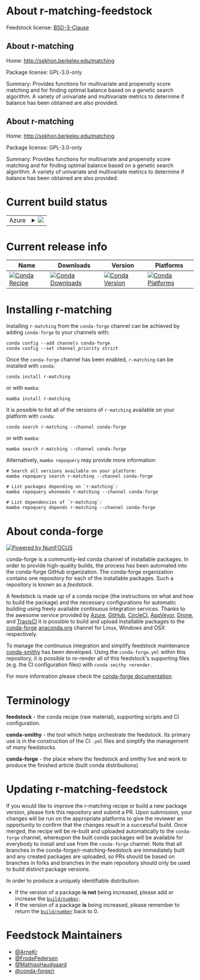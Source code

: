 About r-matching-feedstock
==========================

Feedstock license: [BSD-3-Clause](https://github.com/conda-forge/r-matching-feedstock/blob/main/LICENSE.txt)


About r-matching
----------------

Home: http://sekhon.berkeley.edu/matching

Package license: GPL-3.0-only

Summary: Provides functions for multivariate and propensity score matching  and for finding optimal balance based on a genetic search algorithm.  A variety of univariate and multivariate metrics to determine if balance has been obtained are also provided.

About r-matching
----------------

Home: http://sekhon.berkeley.edu/matching

Package license: GPL-3.0-only

Summary: Provides functions for multivariate and propensity score matching  and for finding optimal balance based on a genetic search algorithm.  A variety of univariate and multivariate metrics to determine if balance has been obtained are also provided.

Current build status
====================


<table>
    
  <tr>
    <td>Azure</td>
    <td>
      <details>
        <summary>
          <a href="https://dev.azure.com/conda-forge/feedstock-builds/_build/latest?definitionId=4225&branchName=main">
            <img src="https://dev.azure.com/conda-forge/feedstock-builds/_apis/build/status/r-matching-feedstock?branchName=main">
          </a>
        </summary>
        <table>
          <thead><tr><th>Variant</th><th>Status</th></tr></thead>
          <tbody><tr>
              <td>linux_64_r_base4.3</td>
              <td>
                <a href="https://dev.azure.com/conda-forge/feedstock-builds/_build/latest?definitionId=4225&branchName=main">
                  <img src="https://dev.azure.com/conda-forge/feedstock-builds/_apis/build/status/r-matching-feedstock?branchName=main&jobName=linux&configuration=linux%20linux_64_r_base4.3" alt="variant">
                </a>
              </td>
            </tr><tr>
              <td>linux_64_r_base4.4</td>
              <td>
                <a href="https://dev.azure.com/conda-forge/feedstock-builds/_build/latest?definitionId=4225&branchName=main">
                  <img src="https://dev.azure.com/conda-forge/feedstock-builds/_apis/build/status/r-matching-feedstock?branchName=main&jobName=linux&configuration=linux%20linux_64_r_base4.4" alt="variant">
                </a>
              </td>
            </tr><tr>
              <td>osx_64_r_base4.3</td>
              <td>
                <a href="https://dev.azure.com/conda-forge/feedstock-builds/_build/latest?definitionId=4225&branchName=main">
                  <img src="https://dev.azure.com/conda-forge/feedstock-builds/_apis/build/status/r-matching-feedstock?branchName=main&jobName=osx&configuration=osx%20osx_64_r_base4.3" alt="variant">
                </a>
              </td>
            </tr><tr>
              <td>osx_64_r_base4.4</td>
              <td>
                <a href="https://dev.azure.com/conda-forge/feedstock-builds/_build/latest?definitionId=4225&branchName=main">
                  <img src="https://dev.azure.com/conda-forge/feedstock-builds/_apis/build/status/r-matching-feedstock?branchName=main&jobName=osx&configuration=osx%20osx_64_r_base4.4" alt="variant">
                </a>
              </td>
            </tr><tr>
              <td>win_64_r_base4.3</td>
              <td>
                <a href="https://dev.azure.com/conda-forge/feedstock-builds/_build/latest?definitionId=4225&branchName=main">
                  <img src="https://dev.azure.com/conda-forge/feedstock-builds/_apis/build/status/r-matching-feedstock?branchName=main&jobName=win&configuration=win%20win_64_r_base4.3" alt="variant">
                </a>
              </td>
            </tr><tr>
              <td>win_64_r_base4.4</td>
              <td>
                <a href="https://dev.azure.com/conda-forge/feedstock-builds/_build/latest?definitionId=4225&branchName=main">
                  <img src="https://dev.azure.com/conda-forge/feedstock-builds/_apis/build/status/r-matching-feedstock?branchName=main&jobName=win&configuration=win%20win_64_r_base4.4" alt="variant">
                </a>
              </td>
            </tr>
          </tbody>
        </table>
      </details>
    </td>
  </tr>
</table>

Current release info
====================

| Name | Downloads | Version | Platforms |
| --- | --- | --- | --- |
| [![Conda Recipe](https://img.shields.io/badge/recipe-r--matching-green.svg)](https://anaconda.org/conda-forge/r-matching) | [![Conda Downloads](https://img.shields.io/conda/dn/conda-forge/r-matching.svg)](https://anaconda.org/conda-forge/r-matching) | [![Conda Version](https://img.shields.io/conda/vn/conda-forge/r-matching.svg)](https://anaconda.org/conda-forge/r-matching) | [![Conda Platforms](https://img.shields.io/conda/pn/conda-forge/r-matching.svg)](https://anaconda.org/conda-forge/r-matching) |

Installing r-matching
=====================

Installing `r-matching` from the `conda-forge` channel can be achieved by adding `conda-forge` to your channels with:

```
conda config --add channels conda-forge
conda config --set channel_priority strict
```

Once the `conda-forge` channel has been enabled, `r-matching` can be installed with `conda`:

```
conda install r-matching
```

or with `mamba`:

```
mamba install r-matching
```

It is possible to list all of the versions of `r-matching` available on your platform with `conda`:

```
conda search r-matching --channel conda-forge
```

or with `mamba`:

```
mamba search r-matching --channel conda-forge
```

Alternatively, `mamba repoquery` may provide more information:

```
# Search all versions available on your platform:
mamba repoquery search r-matching --channel conda-forge

# List packages depending on `r-matching`:
mamba repoquery whoneeds r-matching --channel conda-forge

# List dependencies of `r-matching`:
mamba repoquery depends r-matching --channel conda-forge
```


About conda-forge
=================

[![Powered by
NumFOCUS](https://img.shields.io/badge/powered%20by-NumFOCUS-orange.svg?style=flat&colorA=E1523D&colorB=007D8A)](https://numfocus.org)

conda-forge is a community-led conda channel of installable packages.
In order to provide high-quality builds, the process has been automated into the
conda-forge GitHub organization. The conda-forge organization contains one repository
for each of the installable packages. Such a repository is known as a *feedstock*.

A feedstock is made up of a conda recipe (the instructions on what and how to build
the package) and the necessary configurations for automatic building using freely
available continuous integration services. Thanks to the awesome service provided by
[Azure](https://azure.microsoft.com/en-us/services/devops/), [GitHub](https://github.com/),
[CircleCI](https://circleci.com/), [AppVeyor](https://www.appveyor.com/),
[Drone](https://cloud.drone.io/welcome), and [TravisCI](https://travis-ci.com/)
it is possible to build and upload installable packages to the
[conda-forge](https://anaconda.org/conda-forge) [anaconda.org](https://anaconda.org/)
channel for Linux, Windows and OSX respectively.

To manage the continuous integration and simplify feedstock maintenance
[conda-smithy](https://github.com/conda-forge/conda-smithy) has been developed.
Using the ``conda-forge.yml`` within this repository, it is possible to re-render all of
this feedstock's supporting files (e.g. the CI configuration files) with ``conda smithy rerender``.

For more information please check the [conda-forge documentation](https://conda-forge.org/docs/).

Terminology
===========

**feedstock** - the conda recipe (raw material), supporting scripts and CI configuration.

**conda-smithy** - the tool which helps orchestrate the feedstock.
                   Its primary use is in the construction of the CI ``.yml`` files
                   and simplify the management of *many* feedstocks.

**conda-forge** - the place where the feedstock and smithy live and work to
                  produce the finished article (built conda distributions)


Updating r-matching-feedstock
=============================

If you would like to improve the r-matching recipe or build a new
package version, please fork this repository and submit a PR. Upon submission,
your changes will be run on the appropriate platforms to give the reviewer an
opportunity to confirm that the changes result in a successful build. Once
merged, the recipe will be re-built and uploaded automatically to the
`conda-forge` channel, whereupon the built conda packages will be available for
everybody to install and use from the `conda-forge` channel.
Note that all branches in the conda-forge/r-matching-feedstock are
immediately built and any created packages are uploaded, so PRs should be based
on branches in forks and branches in the main repository should only be used to
build distinct package versions.

In order to produce a uniquely identifiable distribution:
 * If the version of a package **is not** being increased, please add or increase
   the [``build/number``](https://docs.conda.io/projects/conda-build/en/latest/resources/define-metadata.html#build-number-and-string).
 * If the version of a package **is** being increased, please remember to return
   the [``build/number``](https://docs.conda.io/projects/conda-build/en/latest/resources/define-metadata.html#build-number-and-string)
   back to 0.

Feedstock Maintainers
=====================

* [@ArneKr](https://github.com/ArneKr/)
* [@FrodePedersen](https://github.com/FrodePedersen/)
* [@MathiasHaudgaard](https://github.com/MathiasHaudgaard/)
* [@conda-forge/r](https://github.com/orgs/conda-forge/teams/r/)

